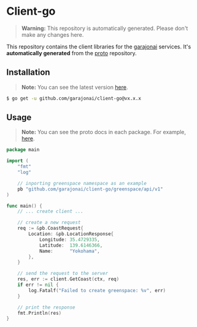# Client-go

> **Warning:** This repository is automatically generated. Please don't make any changes here.

This repository contains the client libraries for the [garajonai](https://github.com/garajonai) services.
It's **automatically generated** from the [proto](https://github.com/garajonai/proto) repository.

## Installation

> **Note:** You can see the latest version [here](https://github.com/garajonai/client-go/tags).

```bash
$ go get -u github.com/garajonai/client-go@vx.x.x
```

## Usage

> **Note:** You can see the proto docs in each package. For example, [here](https://github.com/garajonai/proto/blob/main/proto/greenspace/api/v1/README.md).

```go
package main

import (
    "fmt"
    "log"

    // inporting greenspace namespace as an example
    pb "github.com/garajonai/client-go/greenspace/api/v1"
)

func main() {
    // ... create client ...

    // create a new request
    req := &pb.CoastRequest{
        Location: &pb.LocationResponse{
            Longitude: 35.4729335,
            Latitude:  139.6146366,
            Name:      "Yokohama",
        },
    }

    // send the request to the server
    res, err := client.GetCoast(ctx, req)
    if err != nil {
        log.Fatalf("Failed to create greenspace: %v", err)
    }

    // print the response
    fmt.Println(res)
}
```
